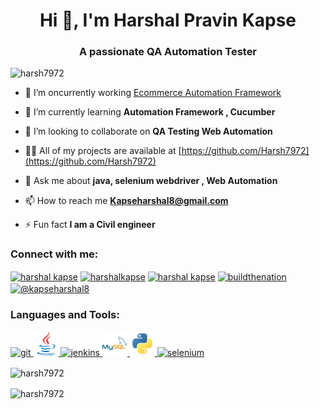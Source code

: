 <h1 align="center">Hi 👋, I'm Harshal Pravin Kapse</h1>
<h3 align="center">A passionate QA Automation Tester</h3>

<p align="left"> <img src="https://komarev.com/ghpvc/?username=harsh7972&label=Profile%20views&color=0e75b6&style=flat" alt="harsh7972" /> </p>

- 🔭 I’m oncurrently working [Ecommerce Automation Framework](https://github.com/Harsh7972/Ecommerce-Automation-Testing-framework.git)

- 🌱 I’m currently learning **Automation Framework , Cucumber**

- 👯 I’m looking to collaborate on **QA Testing Web Automation**

- 👨‍💻 All of my projects are available at [https://github.com/Harsh7972](https://github.com/Harsh7972)

- 💬 Ask me about **java, selenium webdriver , Web Automation**

- 📫 How to reach me **Kapseharshal8@gmail.com**

- ⚡ Fun fact **I am a Civil engineer**

<h3 align="left">Connect with me:</h3>
<p align="left">
<a href="https://linkedin.com/in/harshal kapse" target="blank"><img align="center" src="https://raw.githubusercontent.com/rahuldkjain/github-profile-readme-generator/master/src/images/icons/Social/linked-in-alt.svg" alt="harshal kapse" height="30" width="40" /></a>
<a href="https://kaggle.com/harshalkapse" target="blank"><img align="center" src="https://raw.githubusercontent.com/rahuldkjain/github-profile-readme-generator/master/src/images/icons/Social/kaggle.svg" alt="harshalkapse" height="30" width="40" /></a>
<a href="https://fb.com/harshal kapse" target="blank"><img align="center" src="https://raw.githubusercontent.com/rahuldkjain/github-profile-readme-generator/master/src/images/icons/Social/facebook.svg" alt="harshal kapse" height="30" width="40" /></a>
<a href="https://instagram.com/buildthenation" target="blank"><img align="center" src="https://raw.githubusercontent.com/rahuldkjain/github-profile-readme-generator/master/src/images/icons/Social/instagram.svg" alt="buildthenation" height="30" width="40" /></a>
<a href="https://www.hackerrank.com/@kapseharshal8" target="blank"><img align="center" src="https://raw.githubusercontent.com/rahuldkjain/github-profile-readme-generator/master/src/images/icons/Social/hackerrank.svg" alt="@kapseharshal8" height="30" width="40" /></a>
</p>

<h3 align="left">Languages and Tools:</h3>
<p align="left"> <a href="https://git-scm.com/" target="_blank" rel="noreferrer"> <img src="https://www.vectorlogo.zone/logos/git-scm/git-scm-icon.svg" alt="git" width="40" height="40"/> </a> <a href="https://www.java.com" target="_blank" rel="noreferrer"> <img src="https://raw.githubusercontent.com/devicons/devicon/master/icons/java/java-original.svg" alt="java" width="40" height="40"/> </a> <a href="https://www.jenkins.io" target="_blank" rel="noreferrer"> <img src="https://www.vectorlogo.zone/logos/jenkins/jenkins-icon.svg" alt="jenkins" width="40" height="40"/> </a> <a href="https://www.mysql.com/" target="_blank" rel="noreferrer"> <img src="https://raw.githubusercontent.com/devicons/devicon/master/icons/mysql/mysql-original-wordmark.svg" alt="mysql" width="40" height="40"/> </a> <a href="https://www.python.org" target="_blank" rel="noreferrer"> <img src="https://raw.githubusercontent.com/devicons/devicon/master/icons/python/python-original.svg" alt="python" width="40" height="40"/> </a> <a href="https://www.selenium.dev" target="_blank" rel="noreferrer"> <img src="https://raw.githubusercontent.com/detain/svg-logos/780f25886640cef088af994181646db2f6b1a3f8/svg/selenium-logo.svg" alt="selenium" width="40" height="40"/> </a> </p>

<p><img align="center" src="https://github-readme-stats.vercel.app/api/top-langs?username=harsh7972&show_icons=true&locale=en&layout=compact" alt="harsh7972" /></p>

<p><img align="center" src="https://github-readme-streak-stats.herokuapp.com/?user=harsh7972&" alt="harsh7972" /></p>
